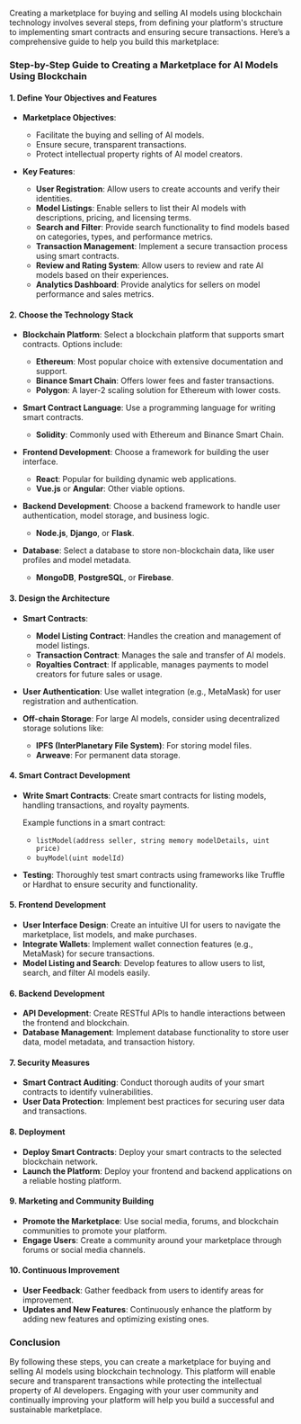 Creating a marketplace for buying and selling AI models using blockchain technology involves several steps, from defining your platform's structure to implementing smart contracts and ensuring secure transactions. Here’s a comprehensive guide to help you build this marketplace:

### Step-by-Step Guide to Creating a Marketplace for AI Models Using Blockchain

#### 1. **Define Your Objectives and Features**

- **Marketplace Objectives**:
  - Facilitate the buying and selling of AI models.
  - Ensure secure, transparent transactions.
  - Protect intellectual property rights of AI model creators.

- **Key Features**:
  - **User Registration**: Allow users to create accounts and verify their identities.
  - **Model Listings**: Enable sellers to list their AI models with descriptions, pricing, and licensing terms.
  - **Search and Filter**: Provide search functionality to find models based on categories, types, and performance metrics.
  - **Transaction Management**: Implement a secure transaction process using smart contracts.
  - **Review and Rating System**: Allow users to review and rate AI models based on their experiences.
  - **Analytics Dashboard**: Provide analytics for sellers on model performance and sales metrics.

#### 2. **Choose the Technology Stack**

- **Blockchain Platform**: Select a blockchain platform that supports smart contracts. Options include:
  - **Ethereum**: Most popular choice with extensive documentation and support.
  - **Binance Smart Chain**: Offers lower fees and faster transactions.
  - **Polygon**: A layer-2 scaling solution for Ethereum with lower costs.

- **Smart Contract Language**: Use a programming language for writing smart contracts.
  - **Solidity**: Commonly used with Ethereum and Binance Smart Chain.

- **Frontend Development**: Choose a framework for building the user interface.
  - **React**: Popular for building dynamic web applications.
  - **Vue.js** or **Angular**: Other viable options.

- **Backend Development**: Choose a backend framework to handle user authentication, model storage, and business logic.
  - **Node.js**, **Django**, or **Flask**.

- **Database**: Select a database to store non-blockchain data, like user profiles and model metadata.
  - **MongoDB**, **PostgreSQL**, or **Firebase**.

#### 3. **Design the Architecture**

- **Smart Contracts**:
  - **Model Listing Contract**: Handles the creation and management of model listings.
  - **Transaction Contract**: Manages the sale and transfer of AI models.
  - **Royalties Contract**: If applicable, manages payments to model creators for future sales or usage.

- **User Authentication**: Use wallet integration (e.g., MetaMask) for user registration and authentication.

- **Off-chain Storage**: For large AI models, consider using decentralized storage solutions like:
  - **IPFS (InterPlanetary File System)**: For storing model files.
  - **Arweave**: For permanent data storage.

#### 4. **Smart Contract Development**

- **Write Smart Contracts**: Create smart contracts for listing models, handling transactions, and royalty payments.
  
  Example functions in a smart contract:
  - `listModel(address seller, string memory modelDetails, uint price)`
  - `buyModel(uint modelId)`

- **Testing**: Thoroughly test smart contracts using frameworks like Truffle or Hardhat to ensure security and functionality.

#### 5. **Frontend Development**

- **User Interface Design**: Create an intuitive UI for users to navigate the marketplace, list models, and make purchases.
- **Integrate Wallets**: Implement wallet connection features (e.g., MetaMask) for secure transactions.
- **Model Listing and Search**: Develop features to allow users to list, search, and filter AI models easily.

#### 6. **Backend Development**

- **API Development**: Create RESTful APIs to handle interactions between the frontend and blockchain.
- **Database Management**: Implement database functionality to store user data, model metadata, and transaction history.

#### 7. **Security Measures**

- **Smart Contract Auditing**: Conduct thorough audits of your smart contracts to identify vulnerabilities.
- **User Data Protection**: Implement best practices for securing user data and transactions.

#### 8. **Deployment**

- **Deploy Smart Contracts**: Deploy your smart contracts to the selected blockchain network.
- **Launch the Platform**: Deploy your frontend and backend applications on a reliable hosting platform.

#### 9. **Marketing and Community Building**

- **Promote the Marketplace**: Use social media, forums, and blockchain communities to promote your platform.
- **Engage Users**: Create a community around your marketplace through forums or social media channels.

#### 10. **Continuous Improvement**

- **User Feedback**: Gather feedback from users to identify areas for improvement.
- **Updates and New Features**: Continuously enhance the platform by adding new features and optimizing existing ones.

### Conclusion

By following these steps, you can create a marketplace for buying and selling AI models using blockchain technology. This platform will enable secure and transparent transactions while protecting the intellectual property of AI developers. Engaging with your user community and continually improving your platform will help you build a successful and sustainable marketplace.